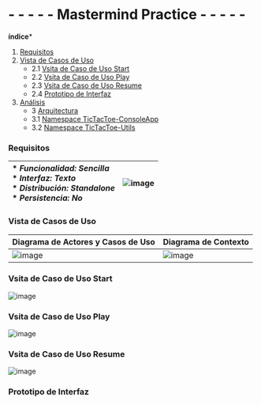 # - - - - - Mastermind Practice - - - - -
**índice***
1. [Requisitos](#Requisitos)
2. [Vista de Casos de Uso](#Vista-de-Casos-de-Uso)
    - 2.1 [Vsita de Caso de Uso Start](#Vsita-de-Caso-de-Uso-Start)
    - 2.2 [Vsita de Caso de Uso Play](#Vsita-de-Caso-de-Uso-Play)
    - 2.3 [Vsita de Caso de Uso Resume](#Vsita-de-Caso-de-Uso-Resume)
    - 2.4 [Prototipo de Interfaz](#Prototipo-de-Interfaz)
3. [Análisis](#Analisis)
    - 3 [Arquitectura](#Arquitectura)
    - 3.1 [Namespace TicTacToe-ConsoleApp](#Namespace-TicTacToeConsoleApp)
    - 3.2 [Namespace TicTacToe-Utils](#TNamespace-icTac-ToeUtils)

### Requisitos

| * _Funcionalidad: **Sencilla**_<br/>  * _Interfaz: **Texto**_<br/>  * _Distribución: **Standalone**_<br/>  * _Persistencia: **No**_<br/> | ![image](https://user-images.githubusercontent.com/46433173/196737543-bb3ab377-a450-41ec-970d-761dc76231dd.png)|
| :------- | :------: |  

### Vista de Casos de Uso

| Diagrama de Actores y Casos de Uso | Diagrama de Contexto |
|---|---|
|![image](https://user-images.githubusercontent.com/46433173/195204864-f650c52c-cbcb-4288-8f86-6a32de30eb62.png) |![image](https://user-images.githubusercontent.com/46433173/195207035-a3001085-dde5-4d3c-aa22-81ea8cda5b84.png)

### Vsita de Caso de Uso Start

![image](https://user-images.githubusercontent.com/46433173/196804771-f8763c45-0da9-424e-a1d9-ae901ef2b9f1.png)


### Vsita de Caso de Uso Play

![image](https://user-images.githubusercontent.com/46433173/196812675-632d4711-3fdb-42be-8f70-d189a03638ca.png)


### Vsita de Caso de Uso Resume

![image](https://user-images.githubusercontent.com/46433173/196812707-c9c51ce0-5182-48cd-850d-251d510bb914.png)


### Prototipo de Interfaz  
